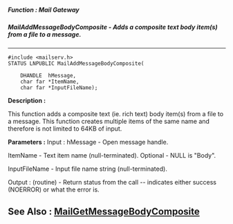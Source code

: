 ##### Function : Mail Gateway
##### MailAddMessageBodyComposite - Adds a composite text body item(s) from a file to a message.
---
```
#include <mailserv.h>
STATUS LNPUBLIC MailAddMessageBodyComposite(

	DHANDLE  hMessage,
	char far *ItemName,
	char far *InputFileName);
```
**Description :**

This function adds a composite text (ie. rich text) body item(s) from a file to 
a message.  This function creates multiple items of the same name and therefore 
is not limited to 64KB of input.

**Parameters :**
Input :
hMessage  -  Open message handle.

ItemName  -  Text item name (null-terminated).  Optional - NULL is "Body".

InputFileName  -  Input file name string (null-terminated).

Output :
(routine)  -  Return status from the call -- indicates either success (NOERROR) or what the error is.



**See Also :**
[MailGetMessageBodyComposite](/domino-c-api-docs/reference/Func/MailGetMessageBodyComposite)
---
